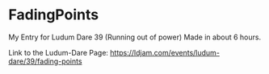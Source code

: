 # FadingPoints
My Entry for Ludum Dare 39 (Running out of power)
Made in about 6 hours.

Link to the Ludum-Dare Page:
https://ldjam.com/events/ludum-dare/39/fading-points
